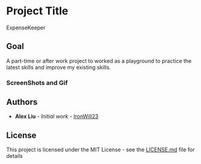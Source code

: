 # Project Title

ExpenseKeeper

## Goal

A part-time or after work project to worked as a playground to practice the latest skills and improve my existing skills.

### ScreenShots and Gif



## Authors

* **Alex Liu** - *Initial work* - [IronWill23](https://github.com/IronWill23)

## License

This project is licensed under the MIT License - see the [LICENSE.md](LICENSE.md) file for details



